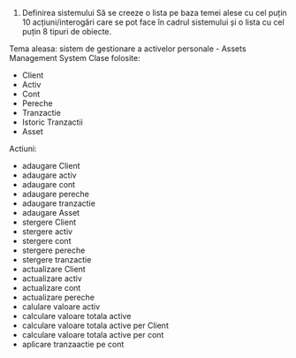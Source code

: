 1) Definirea sistemului 
Să se creeze o lista pe baza temei alese cu cel puțin 10 acțiuni/interogări care se pot face în cadrul 
sistemului și o lista cu cel puțin 8 tipuri de obiecte.

Tema aleasa: sistem de gestionare a activelor personale - Assets Management System
Clase folosite:
- Client
- Activ
- Cont
- Pereche
- Tranzactie
- Istoric Tranzactii
- Asset

Actiuni:
- adaugare Client
- adaugare activ
- adaugare cont
- adaugare pereche
- adaugare tranzactie
- adaugare Asset
- stergere Client
- stergere activ
- stergere cont
- stergere pereche
- stergere tranzactie
- actualizare Client
- actualizare activ
- actualizare cont
- actualizare pereche
- calulare valoare activ
- calculare valoare totala active
- calculare valoare totala active per Client
- calculare valoare totala active per cont
- aplicare tranzaactie pe cont


